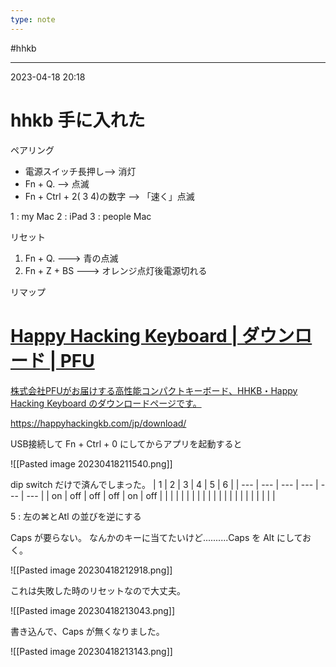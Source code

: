 ```yaml
---
type: note
---
```


#hhkb

---
2023-04-18  20:18

# hhkb 手に入れた

ペアリング
* 電源スイッチ長押し--> 消灯
* Fn + Q. --> 点滅
* Fn + Ctrl + 2( 3 4)の数字  --> 「速く」点滅

1  : my Mac
2 : iPad
3 : people Mac


リセット
1. Fn + Q. ---> 青の点滅
2. Fn + Z + BS ---> オレンジ点灯後電源切れる

リマップ

<div class="rich-link-card-container"><a class="rich-link-card" href="https://happyhackingkb.com/jp/download/" target="_blank">
	<div class="rich-link-image-container">
		<div class="rich-link-image" style="background-image: url('https://happyhackingkb.com/ogp.png')">
	</div>
	</div>
	<div class="rich-link-card-text">
		<h1 class="rich-link-card-title">Happy Hacking Keyboard | ダウンロード | PFU</h1>
		<p class="rich-link-card-description">
		株式会社PFUがお届けする高性能コンパクトキーボード、HHKB・Happy Hacking Keyboard のダウンロードページです。
		</p>
		<p class="rich-link-href">
		https://happyhackingkb.com/jp/download/
		</p>
	</div>
</a></div>

USB接続して Fn + Ctrl + 0 にしてからアプリを起動すると

![[Pasted image 20230418211540.png]]

dip switch だけで済んでしまった。
| 1   | 2   | 3   | 4   | 5   | 6   |
| --- | --- | --- | --- | --- | --- |
| on  | off | off | off | on  | off |
|     |     |     |     |     |     |
|     |     |     |     |     |     |
|     |     |     |     |     |     |




5 :  左の⌘とAtl の並びを逆にする

Caps が要らない。
なんかのキーに当てたいけど..........Caps を Alt にしておく。

![[Pasted image 20230418212918.png]]

これは失敗した時のリセットなので大丈夫。

![[Pasted image 20230418213043.png]]

書き込んで、Caps が無くなりました。

![[Pasted image 20230418213143.png]]




